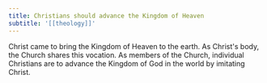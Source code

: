 ```yaml
---
title: Christians should advance the Kingdom of Heaven
subtitle: '[[theology]]'
---
```


Christ came to bring the Kingdom of Heaven to the earth. As Christ's body, the Church shares this vocation. As members of the Church, individual Christians are to advance the Kingdom of God in the world by imitating Christ.
